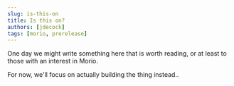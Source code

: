 ```yaml
---
slug: is-this-on
title: Is this on?
authors: [jdecock]
tags: [morio, prerelease]
---
```


One day we might write something here that is worth reading, or at least to those with an interest in Morio.

For now, we'll focus on actually building the thing instead..
